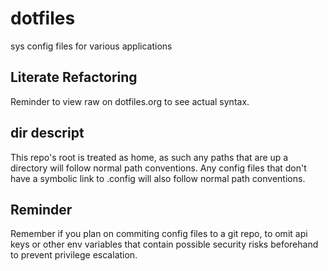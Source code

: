 # dotfiles
sys config files for various applications
## Literate Refactoring 
Reminder to view raw on dotfiles.org to see actual syntax.
## dir descript
This repo's root is treated as home, as such any paths that are up a directory will follow normal path conventions. Any config files that don't have a symbolic link to .config will also follow normal path conventions. 
## Reminder
Remember if you plan on commiting config files to a git repo, to omit api keys or other env variables that contain possible security risks beforehand to prevent privilege escalation.

